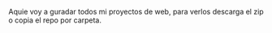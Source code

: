 Aquie voy a guradar todos mi proyectos de web, para verlos descarga el zip o copia el repo por carpeta.

